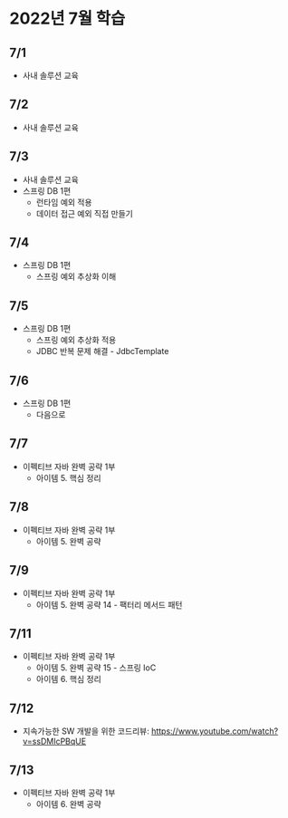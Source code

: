 # 2022년 7월 학습

## 7/1

- 사내 솔루션 교육

## 7/2

- 사내 솔루션 교육

## 7/3

- 사내 솔루션 교육
- 스프링 DB 1편
  - 런타임 예외 적용
  - 데이터 접근 예외 직접 만들기

## 7/4

- 스프링 DB 1편
  - 스프링 예외 추상화 이해

## 7/5

- 스프링 DB 1편
  - 스프링 예외 추상화 적용
  - JDBC 반복 문제 해결 - JdbcTemplate

## 7/6

- 스프링 DB 1편
  - 다음으로

## 7/7

- 이펙티브 자바 완벽 공략 1부
  - 아이템 5. 핵심 정리

## 7/8

- 이펙티브 자바 완벽 공략 1부
  - 아이템 5. 완벽 공략

## 7/9

- 이펙티브 자바 완벽 공략 1부
  - 아이템 5. 완벽 공략 14 - 팩터리 메서드 패턴

## 7/11

- 이펙티브 자바 완벽 공략 1부
  - 아이템 5. 완벽 공략 15 - 스프링 IoC
  - 아이템 6. 핵심 정리

## 7/12

- 지속가능한 SW 개발을 위한 코드리뷰: <https://www.youtube.com/watch?v=ssDMIcPBqUE>

## 7/13

- 이펙티브 자바 완벽 공략 1부
  - 아이템 6. 완벽 공략
